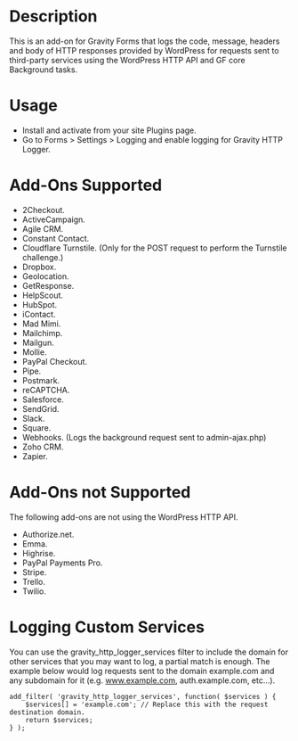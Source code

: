 # Description

This is an add-on for Gravity Forms that logs the code, message, headers and body of HTTP responses provided by WordPress for requests sent to third-party services using the WordPress HTTP API and GF core Background tasks.

# Usage

- Install and activate from your site Plugins page.
- Go to Forms > Settings > Logging and enable logging for Gravity HTTP Logger.

# Add-Ons Supported

* 2Checkout.
* ActiveCampaign.
* Agile CRM.
* Constant Contact.
* Cloudflare Turnstile. (Only for the POST request to perform the Turnstile challenge.)
* Dropbox.
* Geolocation.
* GetResponse.
* HelpScout.
* HubSpot.
* iContact.
* Mad Mimi.
* Mailchimp.
* Mailgun.
* Mollie.
* PayPal Checkout.
* Pipe.
* Postmark.
* reCAPTCHA.
* Salesforce.
* SendGrid.
* Slack.
* Square.
* Webhooks. (Logs the background request sent to admin-ajax.php)
* Zoho CRM.
* Zapier.

# Add-Ons **not** Supported

The following add-ons are not using the WordPress HTTP API.

* Authorize.net.
* Emma.
* Highrise.
* PayPal Payments Pro.
* Stripe.
* Trello.
* Twilio.

# Logging Custom Services

You can use the gravity_http_logger_services filter to include the domain for other services that you may want to log, a partial match is enough. The example below would log requests sent to the domain example.com and any subdomain for it (e.g. www.example.com, auth.example.com, etc...).

```
add_filter( 'gravity_http_logger_services', function( $services ) {
	$services[] = 'example.com'; // Replace this with the request destination domain.
	return $services;
} );
```